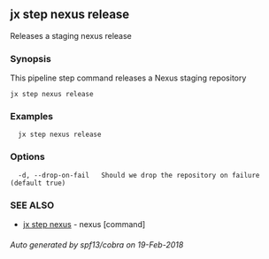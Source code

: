 ## jx step nexus release

Releases a staging nexus release

### Synopsis


This pipeline step command releases a Nexus staging repository

```
jx step nexus release
```

### Examples

```
  jx step nexus release
```

### Options

```
  -d, --drop-on-fail   Should we drop the repository on failure (default true)
```

### SEE ALSO
* [jx step nexus](jx_step_nexus.md)	 - nexus [command]

###### Auto generated by spf13/cobra on 19-Feb-2018
